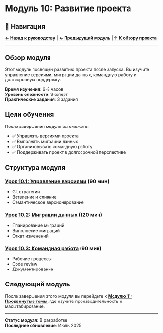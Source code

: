 # Модуль 10: Развитие проекта

## 🧭 Навигация

**[← Назад к руководству](../README.md)** | **[← Предыдущий модуль](../module-09/README.md)** | **[↑ К обзору проекта](../../README.md)**

---

## Обзор модуля

Этот модуль посвящен развитию проекта после запуска. Вы изучите управление версиями, миграции данных, командную работу и долгосрочную поддержку.

**Время изучения**: 6-8 часов  
**Уровень сложности**: Эксперт  
**Практические задания**: 3 задания

## Цели обучения

После завершения модуля вы сможете:
- ✅ Управлять версиями проекта
- ✅ Выполнять миграции данных
- ✅ Организовывать командную работу
- ✅ Поддерживать проект в долгосрочной перспективе

## Структура модуля

### [Урок 10.1: Управление версиями](lesson-10-1/README.md) (90 мин)
- Git стратегии
- Ветвление и слияние
- Семантическое версионирование

### [Урок 10.2: Миграции данных](lesson-10-2/README.md) (120 мин)
- Планирование миграций
- Выполнение миграций
- Откат изменений

### [Урок 10.3: Командная работа](lesson-10-3/README.md) (90 мин)
- Рабочие процессы
- Code review
- Документирование

## Следующий модуль

После завершения этого модуля вы перейдете к **[Модулю 11: Продвинутые темы](../module-11/README.md)**, где изучите производительность и масштабирование.

---

**Статус модуля**: В разработке  
**Последнее обновление**: Июль 2025 